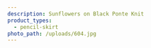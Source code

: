 ```yaml
---
description: Sunflowers on Black Ponte Knit
product_types:
  - pencil-skirt
photo_path: /uploads/604.jpg
---
```

